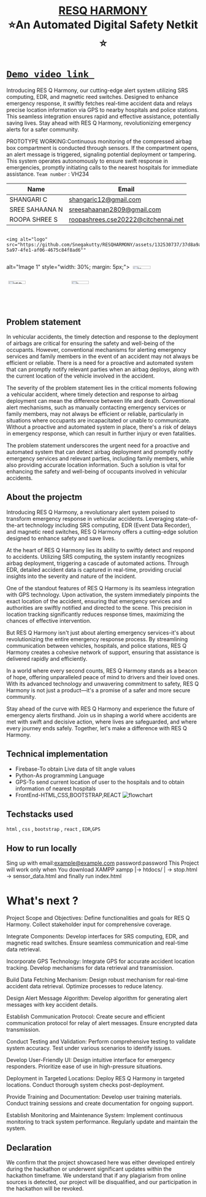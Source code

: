 <h1 align="center" style="border-bottom: none">
    <b>
        <a href="https://www.google.com"> RESQ HARMONY </a><br>
    </b>
    ⭐️An Automated Digital Safety Netkit  ⭐️ <br>
</h1>

# [`Demo video link `](https://drive.google.com/file/d/1MMtVB1LAonPb319Bizvczq4PNZoaGAY-/view?usp=sharing)
Introducing RES Q Harmony, our cutting-edge alert system utilizing SRS computing, EDR, and magnetic reed switches. Designed to enhance emergency response, it swiftly fetches real-time accident data and relays precise location information via GPS to nearby hospitals and police stations. This seamless integration ensures rapid and effective assistance, potentially saving lives. Stay ahead with RES Q Harmony, revolutionizing emergency alerts for a safer community.

PROTOTYPE WORKING:Continuous monitoring of the compressed airbag box compartment is conducted through sensors. If the compartment opens, an alert message is triggered, signaling potential deployment or tampering. This system operates autonomously to ensure swift response in emergencies, promptly initiating calls to the nearest hospitals for immediate assistance. 
`Team number` : VH234

| Name    | Email           |
|---------|-----------------|
| SHANGARI C | shangaric12@gmail.com |
| SREE SAHAANA N | sreesahaanan2809@gmail.com |
| ROOPA SHREE S | roopashrees.cse20222@citchennai.net|

<div style="display: flex; flex-wrap: wrap;">
    
    <img alt="logo" src="https://github.com/Snegakutty/RESQHARMONY/assets/132530737/37d8a9a5-5a97-4fe1-af06-4675c84f8ad6""
 alt="Image 1" style="width: 30%; margin: 5px;">
    <img alt="logo" src="https://github.com/Snegakutty/RESQHARMONY/assets/132530737/b5697008-c8fa-4c46-8683-2349ed75af21"
 alt="Image 1" style="width: 30%; margin: 5px;">
    <img alt="EDR" src="https://github.com/Snegakutty/RESQHARMONY/assets/132530737/3a1e8a96-17c1-48d6-8473-f29c324166c0"
 alt="Image 1" style="width: 30%; margin: 5px;">
    <img alt="sms" src="https://github.com/Snegakutty/RESQHARMONY/assets/132530737/8e16f0d4-2340-4b0a-8369-fcdb7d830466"
 alt="Image 1" style="width: 30%; margin: 5px;">
</div>

## Problem statement 
In vehicular accidents, the timely detection and response to the deployment of airbags are critical for ensuring the safety and well-being of the occupants. However, conventional mechanisms for alerting emergency services and family members in the event of an accident may not always be efficient or reliable. There is a need for a proactive and automated system that can promptly notify relevant parties when an airbag deploys, along with the current location of the vehicle involved in the accident.
 
The severity of the problem statement lies in the critical moments following a vehicular accident, where timely detection and response to airbag deployment can mean the difference between life and death. Conventional alert mechanisms, such as manually contacting emergency services or family members, may not always be efficient or reliable, particularly in situations where occupants are incapacitated or unable to communicate. Without a proactive and automated system in place, there's a risk of delays in emergency response, which can result in further injury or even fatalities.
 
The problem statement underscores the urgent need for a proactive and automated system that can detect airbag deployment and promptly notify emergency services and relevant parties, including family members, while also providing accurate location information. Such a solution is vital for enhancing the safety and well-being of occupants involved in vehicular accidents.
## About the projectm
Introducing RES Q Harmony, a revolutionary alert system poised to transform emergency response in vehicular accidents. Leveraging state-of-the-art technology including SRS computing, EDR (Event Data Recorder), and magnetic reed switches, RES Q Harmony offers a cutting-edge solution designed to enhance safety and save lives.

At the heart of RES Q Harmony lies its ability to swiftly detect and respond to accidents. Utilizing SRS computing, the system instantly recognizes airbag deployment, triggering a cascade of automated actions. Through EDR, detailed accident data is captured in real-time, providing crucial insights into the severity and nature of the incident.

One of the standout features of RES Q Harmony is its seamless integration with GPS technology. Upon activation, the system immediately pinpoints the exact location of the accident, ensuring that emergency services and authorities are swiftly notified and directed to the scene. This precision in location tracking significantly reduces response times, maximizing the chances of effective intervention.

But RES Q Harmony isn't just about alerting emergency services-it's about revolutionizing the entire emergency response process. By streamlining communication between vehicles, hospitals, and police stations, RES Q Harmony creates a cohesive network of support, ensuring that assistance is delivered rapidly and efficiently.

In a world where every second counts, RES Q Harmony stands as a beacon of hope, offering unparalleled peace of mind to drivers and their loved ones. With its advanced technology and unwavering commitment to safety, RES Q Harmony is not just a product—it's a promise of a safer and more secure community.

Stay ahead of the curve with RES Q Harmony and experience the future of emergency alerts firsthand. Join us in shaping a world where accidents are met with swift and decisive action, where lives are safeguarded, and where every journey ends safely. Together, let's make a difference with RES Q Harmony. 

## Technical implementation 

* Firebase-To obtain Live data of tilt angle values
* Python-As programming Language 
* GPS-To send current location of user to the hospitals and to obtain information of nearest hospitals
* FrontEnd-HTML,CSS,BOOTSTRAP,REACT
![flowchart](https://drive.google.com/file/d/1S5jSDZ3fUlQ5RC2i5Yb-NIisqO5JVSNo/view?usp=sharing)

## Techstacks used 
`html` , `css` , `bootstrap` , `react` , `EDR`,`GPS`

## How to run locally 
Sing up with email:example@example.com password:password 
This Project will work only when You download XAMPP xampp |-> htdocs/ | -> stop.html -> sensor_data.html and finally run index.html

# What's next ?
Project Scope and Objectives:
Define functionalities and goals for RES Q Harmony.
Collect stakeholder input for comprehensive coverage.

Integrate Components:
Develop interfaces for SRS computing, EDR, and magnetic read switches.
Ensure seamless communication and real-time data retrieval.

Incorporate GPS Technology:
Integrate GPS for accurate accident location tracking.
Develop mechanisms for data retrieval and transmission.

Build Data Fetching Mechanism:
Design robust mechanism for real-time accident data retrieval.
Optimize processes to reduce latency.

Design Alert Message Algorithm:
Develop algorithm for generating alert messages with key accident details.

Establish Communication Protocol:
Create secure and efficient communication protocol for relay of alert messages.
Ensure encrypted data transmission.

Conduct Testing and Validation:
Perform comprehensive testing to validate system accuracy.
Test under various scenarios to identify issues.

Develop User-Friendly UI:
Design intuitive interface for emergency responders.
Prioritize ease of use in high-pressure situations.

Deployment in Targeted Locations:
Deploy RES Q Harmony in targeted locations.
Conduct thorough system checks post-deployment.

Provide Training and Documentation:
Develop user training materials.
Conduct training sessions and create documentation for ongoing support.

Establish Monitoring and Maintenance System:
Implement continuous monitoring to track system performance.
Regularly update and maintain the system.



## Declaration
We confirm that the project showcased here was either developed entirely during the hackathon or underwent significant updates within the hackathon timeframe. We understand that if any plagiarism from online sources is detected, our project will be disqualified, and our participation in the hackathon will be revoked.
